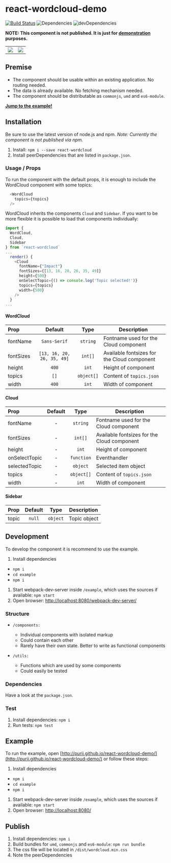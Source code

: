 # react-wordcloud-demo

[![Build Status](https://travis-ci.org/Purii/react-wordcloud-demo.svg?branch=master)](https://travis-ci.org/Purii/react-wordcloud-demo)
![Dependencies](https://img.shields.io/david/purii/react-wordcloud-demo.svg?style=flat)
![devDependencies](https://img.shields.io/david/dev/purii/react-wordcloud-demo.svg?style=flat)

**NOTE: This component is not published. It is just for [demonstration](http://purii.github.io/react-wordcloud-demo/) purposes.**

| | |
| :------------: | :---------------: |
| ![](https://raw.github.com/Purii/react-wordcloud-demo/master/assets/initialState.png) | ![](https://raw.github.com/Purii/react-wordcloud-demo/master/assets/selectedState.png) |

## Premise
* The component should be usable within an existing application. No routing needed.
* The data is already available. No fetching mechanism needed.
* The component should be distributable as `commonjs`, `umd` and `es6-module`.

[**Jump to the example!**](http://github.com/Purii/react-wordcloud-demo#example)

## Installation
Be sure to use the latest version of node.js and npm.
*Note: Currently the component is not published via npm.*

1. Install: `npm i --save react-wordcloud`
1. Install peerDependencies that are listed in `package.json`.

### Usage / Props
To run the component with the default props, it is enough to include the WordCloud component with some topics:

```javascript
  <WordCloud
    topics={topics}
  />
```

WordCloud inherits the components `Cloud` and `Sidebar`. If you want to be more flexible it is possible to load that components individually:

```javascript
import {
  WordCloud,
  Cloud,
  Sidebar
} from `react-wordcloud`
...
  render() {
    <Cloud
      fontName={"Impact"}
      fontSizes={[13, 16, 20, 26, 35, 49]}
      height={500}
      onSelectTopic={() => console.log('Topic selected!')}
      topics={topics}
      width={500}
    />
  }
...  
```

#### WordCloud
| Prop  | Default | Type | Description |
| :------------ | :---------------:| :---------------:| ---------------|
| fontName | `Sans-Serif` | `string` | Fontname used for the Cloud component |
| fontSizes | `[13, 16, 20, 26, 35, 49]` | `int[]` | Available fontsizes for the Cloud component |
| height | `400` | `int` | Height of component |
| topics | `[]` | `object[]` | Content of `topics.json` |
| width | `400` | `int` | Width of component |


#### Cloud
| Prop  | Default | Type | Description |
| :------------ | :---------------:| :---------------:| ---------------|
| fontName | - | `string` | Fontname used for the Cloud component |
| fontSizes | - | `int[]` | Available fontsizes for the Cloud component |
| height | - | `int` | Height of component |
| onSelectTopic | - | `function` | Eventhandler |
| selectedTopic | - | `object` | Selected item object |
| topics | - | `object[]` | Content of `topics.json` |
| width | - | `int` | Width of component |


#### Sidebar
| Prop  | Default | Type | Description |
| :------------ | :---------------:| :---------------:| ---------------|
| topic | `null` | `object` | Topic object |

## Development
To develop the component it is recommend to use the example.

1. Install dependencies
  * `npm i`
  * `cd example`
  * `npm i`
1. Start webpack-dev-server inside `/example`, which uses the sources if available: `npm start`
1. Open browser: [http://localhost:8080/webpack-dev-server/](http://localhost:8080/webpack-dev-server/)

### Structure
* `/components:`
  * Individual components with isolated markup
  * Could contain each other
  * Rarely have their own state. Better to write as functional components

* `/utils:`
  * Functions which are used by some components
  * Could easily be tested

### Dependencies
Have a look at the `package.json`.

### Test
1. Install dependencies: `npm i`
1. Run tests: `npm test`

## Example
To run the example, open [http://purii.github.io/react-wordcloud-demo/](http://purii.github.io/react-wordcloud-demo/) or follow these steps:

1. Install dependencies
  * `npm i`
  * `cd example`
  * `npm i`
1. Start webpack-dev-server inside `/example`, which uses the sources if available: `npm start`
1. Open browser: [http://localhost:8080/](http://localhost:8080/)

## Publish
1. Install dependencies: `npm i`
1. Build bundles for `umd`, `commonjs` and `es6-module`: `npm run bundle`
1. The css file will be located in `/dist/wordcloud.min.css`
1. Note the peerDependencies
